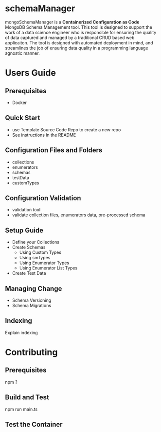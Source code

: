 # schemaManager

mongoSchemaManager is a **Containerized Configuration as Code** MongoDB Schema Management tool. This tool is designed to support the work of a data science engineer who is responsible for ensuring the quality of data captured and managed by a traditional CRUD based web applicaiton. The tool is designed with automated deployment in mind, and streamlines the job of ensuring data quality in a programming language agnostic manner. 

# Users Guide

## Prerequisites
- Docker

## Quick Start
- use Template Source Code Repo to create a new repo
- See instructions in the README

## Configuration Files and Folders
- collections
- enumerators
- schemas
- testData
- customTypes

## Configuration Validation
- validation tool
- validate collection files, enumerators data, pre-processed schema

## Setup Guide
- Define your Collections
- Create Schemas 
    - Using Custom Types
    - Using smTypes
    - Using Enumerator Types
    - Using Enumerator List Types
- Create Test Data

## Managing Change
- Schema Versioning
- Schema Migrations

## Indexing
Explain indexing

# Contributing

## Prerequisites
npm
?

## Build and Test
npm run main.ts

## Test the Container
